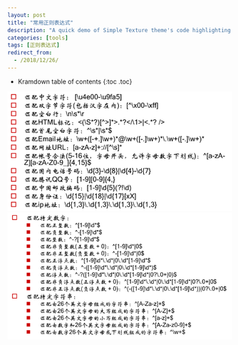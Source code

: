 ```yaml
---
layout: post
title: "常用正则表达式"
description: "A quick demo of Simple Texture theme's code highlighting features"
categories: [tools]
tags: [正则表达式]
redirect_from:
  - /2018/12/26/
---
```


* Kramdown table of contents
{:toc .toc}

![alt text](/assets/attached/pic8.PNG "regular")
![alt text](/assets/attached/pic9.PNG "regular")
